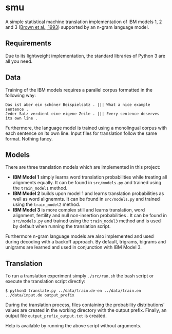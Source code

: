# smu
A simple statistical machine translation implementation of IBM models 1, 2 and 3 ([Brown et al., 1993](https://dl.acm.org/citation.cfm?id=972474)) supported by an n-gram language model.

## Requirements
Due to its lightweight implementation, the standard libraries of Python 3 are all you need.

## Data
Training of the IBM models requires a parallel corpus formatted in the following way:

```
Das ist aber ein schöner Beispielsatz . ||| What a nice example sentence .
Jeder Satz verdient eine eigene Zeile . ||| Every sentence deserves its own line .
```

Furthermore, the language model is trained using a monolingual corpus with each sentence on its own line. Input files for translation follow the same format. Nothing fancy.

## Models

There are three translation models which are implemented in this project:

* **IBM Model 1** simply learns word translation probabilities while treating all alignments equally. It can be found in `src/models.py` and trained using the `train_model1` method.
* **IBM Model 2** builds upon model 1 and learns translation probabilities as well as word alignemnts. It can be found in `src/models.py` and trained using the `train_model2` method.
* **IBM Model 3** is more complex still and learns translation, word alignment, fertility and null non-insertion probabilities . It can be found in `src/models.py` and trained using the `train_model3` method and is used by default when running the translation script.

Furthermore n-gram language models are also implemented and used during decoding with a backoff approach. By default, trigrams, bigrams and unigrams are learned and used in conjunction with IBM Model 3.

## Translation

To run a translation experiment simply `./src/run.sh` the bash script or execute the translation script directly:

```
$ python3 translate.py ../data/train.de-en ../data/train.en ../data/input.de output_prefix
```
During the translation process, files containing the probability distributions' values are created in the working directory with the output prefix. Finally, an output file `output_prefix_output.txt` is created.

Help is available by running the above script without arguments.
